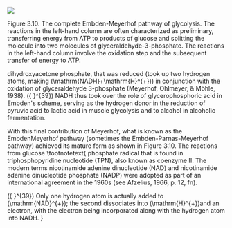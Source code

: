 ![](https://cdn.mathpix.com/cropped/2024_06_22_72be502b9adf6feeeb25g-1.jpg?height=832&width=1190&top_left_y=204&top_left_x=176)

Figure 3.10. The complete Embden-Meyerhof pathway of glycolysis. The reactions in the left-hand column are often characterized as preliminary, transferring energy from ATP to products of glucose and splitting the molecule into two molecules of glyceraldehyde-3-phosphate. The reactions in the left-hand column involve the oxidation step and the subsequent transfer of energy to ATP.

dihydroxyacetone phosphate, that was reduced (took up two hydrogen atoms, making \(\mathrm{NADH}+\mathrm{H}^{+}\)) in conjunction with the oxidation of glyceraldehyde 3-phosphate (Meyerhof, Ohlmeyer, \& Möhle, 1938). \({ }^{39}\) NADH thus took over the role of glycerophosphoric acid in Embden's scheme, serving as the hydrogen donor in the reduction of pyruvic acid to lactic acid in muscle glycolysis and to alcohol in alcoholic fermentation.

With this final contribution of Meyerhof, what is known as the EmbdenMeyerhof pathway (sometimes the Embden-Parnas-Meyerhof pathway) achieved its mature form as shown in Figure 3.10. The reactions from glucose
\footnotetext{
phosphate radical that is found in triphosphopyridine nucleotide (TPN), also known as coenzyme II. The modern terms nicotinamide adenine dinucleotide (NAD) and nicotinamide adenine dinucleotide phosphate (NADP) were adopted as part of an international agreement in the 1960s (see Afzelius, 1966, p. 12, fn).

\({ }^{39}\) Only one hydrogen atom is actually added to \(\mathrm{NAD}^{+}\); the second dissociates into \(\mathrm{H}^{+}\)and an electron, with the electron being incorporated along with the hydrogen atom into NADH.
}